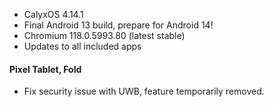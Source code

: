 * CalyxOS 4.14.1
* Final Android 13 build, prepare for Android 14!
* Chromium 118.0.5993.80 (latest stable)
* Updates to all included apps

#### Pixel Tablet, Fold
* Fix security issue with UWB, feature temporarily removed.
